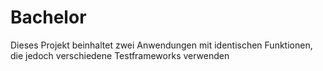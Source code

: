 # Bachelor
Dieses Projekt beinhaltet zwei Anwendungen mit identischen Funktionen, die jedoch verschiedene Testframeworks verwenden
